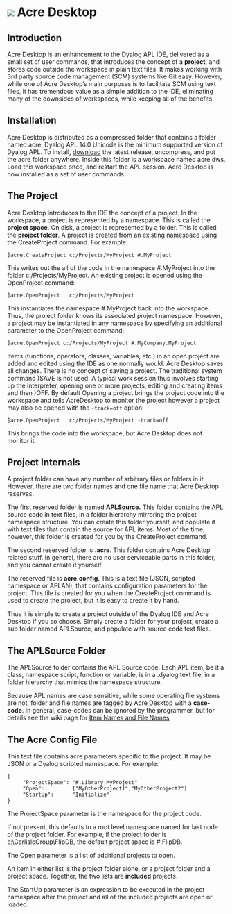 #  ![](/images/logo/logo32.png) Acre Desktop

## Introduction
Acre Desktop is an enhancement to the Dyalog APL IDE, delivered as a small set of user commands,
that introduces the concept of a **project**, and stores code outside the workspace in plain text files.
It makes working with 3rd party source code management (SCM) systems like Git easy.
However, while one of  Acre Desktop’s main purposes is to facilitate SCM using text files,
it has tremendous value as a simple addition to the IDE, eliminating many of the downsides of workspaces,
while keeping all of the benefits.

## Installation
Acre Desktop is distributed as a compressed folder that contains a folder named acre.  Dyalog APL 14.0 Unicode is the minimum supported version of Dyalog APL.
To install, [download](https://github.com/the-carlisle-group/Acre-Desktop/releases/latest) the latest release, uncompress, and put the acre folder anywhere.
Inside this folder is a workspace named acre.dws.
Load this workspace once, and restart the APL session.
Acre Desktop is now installed as a set of user commands.  

## The Project
Acre Desktop introduces to the IDE the concept of a project.
In the workspace, a project is represented by a namespace. This is called the **project space**.
On disk, a project is represented by a folder. This is called the **project folder**.
A project is created from an existing namespace using the CreateProject command. For example:

~~~
]acre.CreateProject c:/Projects/MyProject #.MyProject
~~~

This writes out the all of the code in the namespace #.MyProject into the folder c:/Projects/MyProject. 
An existing project is opened using the OpenProject command:

~~~
]acre.OpenProject   c:/Projects/MyProject
~~~

This instantiates the namespace #.MyProject back into the workspace.
Thus, the project folder knows its associated project namespace.
However, a project may be instantiated in any namespace by specifying an additional parameter to the OpenProject command:

~~~
]acre.OpenProject c:/Projects/MyProject #.MyCompany.MyProject
~~~

Items (functions, operators, classes, variables, etc.) in an open project are added and edited using the IDE as one normally would.
Acre Desktop saves all changes. There is no concept of saving a project.  The traditional system command )SAVE is not used.
A typical work session thus involves starting up the interpreter, opening one or more projects, editing and creating items and then )OFF.
By default Opening a project brings the project code into the workspace and tells AcreDesktop to monitor the project however
a project may also be opened with the `-track=off` option:

~~~
]acre.OpenProject   c:/Projects/MyProject -track=off
~~~

This brings the code into the workspace, but Acre Desktop does not monitor it.

## Project Internals
A project folder can have any number of arbitrary files or folders in it. 
However, there are two folder names and one file name that Acre Desktop reserves.

The first reserved folder is named **APLSource.** This folder contains the APL source code in text files,
in a folder hierarchy mirroring the project namespace structure.
You can create this folder yourself, and populate it with text files that contain the source for APL items.
Most of the time, however, this folder is created for you by the CreateProject command.

The second reserved folder is **.acre**. This folder contains Acre Desktop related stuff. In general, there are no user serviceable parts in this folder, and you cannot create it yourself.

The reserved file is **acre.config**. This is a text file (JSON, scripted namespace or APLAN),
that contains configuration parameters for the project. This file is created for you when the CreateProject command is used to create the project, but it is easy to create it by hand.

Thus it is simple to create a project outside of the Dyalog IDE and Acre Desktop if you so choose. 
Simply create a folder for your project, create a sub folder named APLSource, and populate with source code text files.

## The APLSource Folder
The APLSource folder contains the APL Source code. 
Each APL item, be it a class, namespace script, function or variable, is in a .dyalog text file,
in a folder hierarchy that mimics the namespace structure.

Because APL names are case sensitive, while some operating file systems are not,
folder and file names are tagged by Acre Desktop with a **case-code**.
In general, case-codes can be ignored by the programmer, but for details see the wiki page for 
[Item Names and File Names](https://github.com/the-carlisle-group/Acre-Desktop/wiki/Item-Names-and-File-Names)

## The Acre Config File
This text file contains acre parameters specific to the project. It may be JSON or a Dyalog scripted namespace. For example:

~~~
{ 
     "ProjectSpace": "#.Library.MyProject"
     "Open":         ["MyOtherProject1","MyOtherProject2"]
     "StartUp":      "Initialize"    
}
~~~

The ProjectSpace parameter is the namespace for the project code.

If not present, this defaults to a root level namespace named for last node of the project folder.
For example, if the project folder is c:\CarlisleGroup\FlipDB, the default project space is #.FlipDB. 

The Open parameter is a list of additional projects to open. 

An item in either list is the project folder alone, or a project folder and a project space. 
Together, the two lists are **included** projects.

The StartUp parameter is an expression to be executed in the project namespace after the project
and all of the included projects are open or loaded. 
